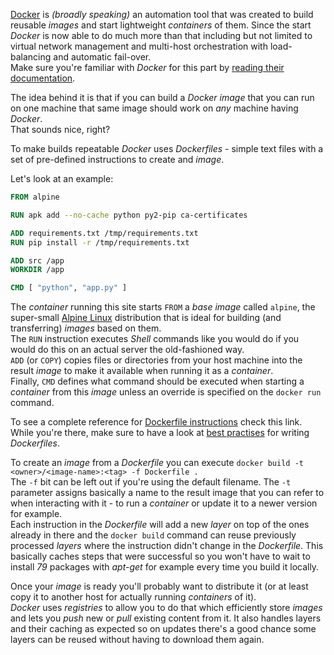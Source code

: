 [Docker](https://www.docker.com) is *(broadly speaking)* an automation tool that was created to 
build reusable *images* and start lightweight *containers* of them.
Since the start *Docker* is now able to do much more than that including but not limited to 
virtual network management and multi-host orchestration with load-balancing and 
automatic fail-over.  
Make sure you're familiar with *Docker* for this part by 
[reading their documentation](https://docs.docker.com/get-started).

The idea behind it is that if you can build a *Docker* *image* that you can run on one machine
that same image should work on *any* machine having *Docker*.  
That sounds nice, right?

To make builds repeatable *Docker* uses *Dockerfiles* - simple text files with a set of 
pre-defined instructions to create and *image*.

Let's look at an example:
```dockerfile
FROM alpine

RUN apk add --no-cache python py2-pip ca-certificates

ADD requirements.txt /tmp/requirements.txt
RUN pip install -r /tmp/requirements.txt

ADD src /app
WORKDIR /app

CMD [ "python", "app.py" ]
```

The *container* running this site starts `FROM` a *base image* called `alpine`,
the super-small [Alpine Linux](https://alpinelinux.org) distribution that is 
ideal for building (and transferring) *images* based on them.  
The `RUN` instruction executes *Shell* commands like you would do if you would do this
on an actual server the old-fashioned way.  
`ADD` (or `COPY`) copies files or directories from your host machine into the 
result *image* to make it available when running it as a *container*.  
Finally, `CMD` defines what command should be executed when starting a *container* from
this *image* unless an override is specified on the `docker run` command.

To see a complete reference for [Dockerfile instructions](https://docs.docker.com/engine/reference/builder) check this link.
While you're there, make sure to have a look at 
[best practises](https://docs.docker.com/engine/userguide/eng-image/dockerfile_best-practices) for writing *Dockerfiles*.

To create an *image* from a *Dockerfile* you can execute 
`docker build -t <owner>/<image-name>:<tag> -f Dockerfile .`  
The `-f` bit can be left out if you're using the default filename.
The `-t` parameter assigns basically a name to the result image that you can refer to
when interacting with it - to run a *container* or update it to a newer version for example.  
Each instruction in the *Dockerfile* will add a new *layer* on top of the ones already in there
and the `docker build` command can reuse previously processed *layers* where the instruction
didn't change in the *Dockerfile*.
This basically caches steps that were successful so you won't have to wait to install *79*
packages with *apt-get* for example every time you build it locally.

Once your *image* is ready you'll probably want to distribute it (or at least copy it
to another host for actually running *containers* of it).  
*Docker* uses *registries* to allow you to do that which efficiently store *images*
and lets you *push* new or *pull* existing content from it.
It also handles layers and their caching as expected so on updates there's a good chance
some layers can be reused without having to download them again.
